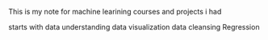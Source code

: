 This is my note for machine learining courses and projects i had

starts with
data understanding
data visualization
data cleansing
Regression
